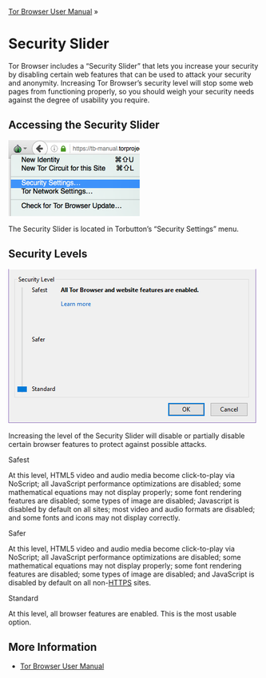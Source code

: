 [Tor Browser User Manual](index.html "Tor Browser User Manual") »

# Security Slider

Tor Browser includes a “Security Slider” that lets you increase your security
by disabling certain web features that can be used to attack your security and
anonymity. Increasing Tor Browser’s security level will stop some web pages
from functioning properly, so you should weigh your security needs against the
degree of usability you require.

## Accessing the Security Slider

![](media/security-slider/slider.png)

The Security Slider is located in Torbutton’s “Security Settings” menu.

## Security Levels

![](media/security-slider/slider_window.png)

Increasing the level of the Security Slider will disable or partially disable
certain browser features to protect against possible attacks.

Safest

    

At this level, HTML5 video and audio media become click-to-play via NoScript;
all JavaScript performance optimizations are disabled; some mathematical
equations may not display properly; some font rendering features are disabled;
some types of image are disabled; Javascript is disabled by default on all
sites; most video and audio formats are disabled; and some fonts and icons may
not display correctly.

Safer

    

At this level, HTML5 video and audio media become click-to-play via NoScript;
all JavaScript performance optimizations are disabled; some mathematical
equations may not display properly; some font rendering features are disabled;
some types of image are disabled; and JavaScript is disabled by default on all
non-[HTTPS](secure-connections.html "Secure Connections") sites.

Standard

    

At this level, all browser features are enabled. This is the most usable
option.

## More Information

  * [Tor Browser User Manual](index.html "Tor Browser User Manual")


